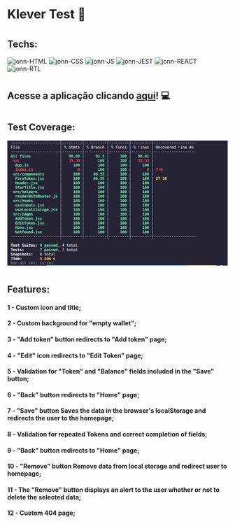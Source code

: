 # Klever Test :purple_heart:

#

## Techs:
<div>
  <img alt="jonn-HTML" height="50" width="40" src="https://cdn.jsdelivr.net/gh/devicons/devicon/icons/html5/html5-original.svg">
  <img alt="jonn-CSS" height="50" width="40" src="https://cdn.jsdelivr.net/gh/devicons/devicon/icons/css3/css3-original.svg">
  <img alt="jonn-JS" height="50" width="40" src="https://cdn.jsdelivr.net/gh/devicons/devicon/icons/javascript/javascript-original.svg">
  <img alt="jonn-JEST" height="50" width="40" src="https://cdn.jsdelivr.net/gh/devicons/devicon/icons/jest/jest-plain.svg">
  <img alt="jonn-REACT" height="50" width="40" src="https://cdn.jsdelivr.net/gh/devicons/devicon/icons/react/react-original.svg">
  <img alt="jonn-RTL" height="50" width="40" src="https://testing-library.com/img/logo-large.png" alt="rtl icon">
<div>

#

## Acesse a aplicação clicando [aqui](https://jonnoliveira.github.io/frontend-junior-test-klever/)! :computer:

#

## Test  Coverage:

![Klever-test](https://github.com/jonnoliveira/frontend-junior-test-klever/blob/master/klever-code-app/images/test-coverage-klever2.png)


#

## Features: 

#### 1 - Custom icon and title;
#### 2 - Custom background for "empty wallet";
#### 3 - "Add token" button redirects to "Add token" page;
#### 4 - "Edit" icon redirects to "Edit Token" page;
#### 5 - Validation for "Token" and "Balance" fields included in the "Save" button;
#### 6 - "Back" button redirects to "Home" page;
#### 7 - "Save" button Saves the data in the browser's localStorage and redirects the user to the homepage;
#### 8 - Validation for repeated Tokens and correct completion of fields;
#### 9 - "Back" button redirects to "Home" page;
#### 10 - "Remove" button Remove data from local storage and redirect user to homepage;
#### 11 - The "Remove" button displays an alert to the user whether or not to delete the selected data;
#### 12 - Custom 404 page;
